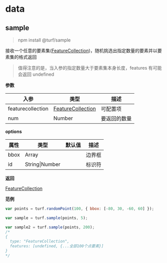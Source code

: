 # data

## sample

> npm install @turf/sample

接收一个任意的要素集([FeatureCollection][featurecollection_link])，随机挑选出指定数量的要素并以要素集的格式返回

> 值得注意的是，当入参的指定数量大于要素集本身长度，features 有可能会返回 undefined

**参数**

| 入参              | 类型                                        | 描述         |
| ----------------- | ------------------------------------------- | ------------ |
| featurecollection | [FeatureCollection][featurecollection_link] | 可配置项     |
| num               | Number                                      | 要返回的数量 |

**options**

| 属性 | 类型           | 默认值 | 描述   |
| ---- | -------------- | ------ | ------ |
| bbox | Array          |        | 边界框 |
| id   | String\|Number |        | 标识符 |

**返回**

[FeatureCollection][featurecollection_link]

**范例**

```javascript
var points = turf.randomPoint(100, { bbox: [-80, 30, -60, 60] });

var sample = turf.sample(points, 5);

var sample2 = turf.sample(points, 200);
/*
{
  type: "FeatureCollection",
  features: [undefined, {...全部100个点要素}]
}
*/
```

[featurecollection_link]: https://tools.ietf.org/html/rfc7946#section-3.3
